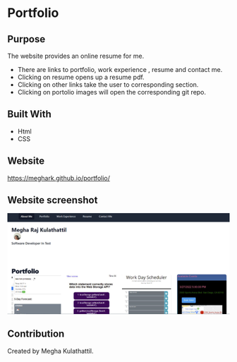 # Portfolio

## Purpose

The website provides an online resume for me.
* There are links to portfolio, work experience , resume and contact me.
* Clicking on resume opens up a resume pdf.
* Clicking on other links take the user to corresponding section.
* Clicking on portolio images will open the corresponding git repo.

## Built With
* Html
* CSS


## Website
https://meghark.github.io/portfolio/

## Website screenshot
![Mockup for finished website](./assets/images/portfolio.PNG)

## Contribution
Created by Megha Kulathattil.
